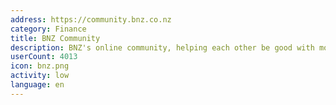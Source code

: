 ```yaml
---
address: https://community.bnz.co.nz
category: Finance
title: BNZ Community
description: BNZ's online community, helping each other be good with money
userCount: 4013
icon: bnz.png
activity: low
language: en
---
```

